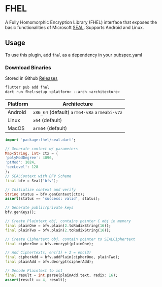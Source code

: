 <!--
This README describes the package. If you publish this package to pub.dev,
this README's contents appear on the landing page for your package.

For information about how to write a good package README, see the guide for
[writing package pages](https://dart.dev/guides/libraries/writing-package-pages).

For general information about developing packages, see the Dart guide for
[creating packages](https://dart.dev/guides/libraries/create-library-packages)
and the Flutter guide for
[developing packages and plugins](https://flutter.dev/developing-packages).
-->

# FHEL

A Fully Homomorphic Encryption Library (FHEL) interface that exposes the basic functionalities of Microsoft [SEAL](https://github.com/microsoft/SEAL). Supports Android and Linux.

## Usage

To use this plugin, add `fhel` as a dependency in your pubspec.yaml

### Download Binaries

Stored in Github [Releases](https://github.com/jeffmur/fhel/releases)

```bash
flutter pub add fhel
dart run fhel:setup <platform> --arch <architecture>
```

| Platform | Architecture |
|----------|--------------|
| Android  | `x86_64` (default) `arm64-v8a` `armeabi-v7a` |
| Linux    | `x64` (default) |
| MacOS    | `arm64` (default) |

```dart
import 'package:fhel/seal.dart';

// Generate context w/ parameters
Map<String, int> ctx = {
'polyModDegree': 4096,
'ptMod': 1024,
'secLevel': 128
};
// SEALContext with BFV Scheme
final bfv = Seal('bfv');

// Initialize context and verify
String status = bfv.genContext(ctx);
assert(status == 'success: valid', status);

// Generate public/private keys
bfv.genKeys();

// Create Plaintext obj, contains pointer C obj in memory
final plainOne = bfv.plain(2.toRadixString(16));
final plainTwo = bfv.plain(2.toRadixString(16));

// Create Ciphertext obj, contain pointer to SEALCiphertext
final cipherOne = bfv.encrypt(plainOne);

// Add Ciphertexts, enc(1) + 2 = enc(3)
final cipherAdd = bfv.addPlain(cipherOne, plainTwo);
final plainAdd = bfv.decrypt(cipherAdd);

// Decode Plaintext to int
final result = int.parse(plainAdd.text, radix: 16);
assert(result == 4, result);

```
